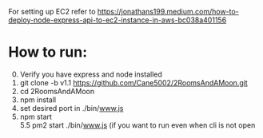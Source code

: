 For setting up EC2 refer to https://jonathans199.medium.com/how-to-deploy-node-express-api-to-ec2-instance-in-aws-bc038a401156
# How to run:
0. Verify you have express and node installed
1. git clone -b v1.1 https://github.com/Cane5002/2RoomsAndAMoon.git
2. cd 2RoomsAndAMoon
3. npm install
4. set desired port in ./bin/www.js
5. npm start <br>
5.5 pm2 start ./bin/www.js (if you want to run even when cli is not open
